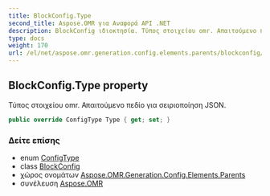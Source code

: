 ```yaml
---
title: BlockConfig.Type
second_title: Aspose.OMR για Αναφορά API .NET
description: BlockConfig ιδιοκτησία. Τύπος στοιχείου omr. Απαιτούμενο πεδίο για σειριοποίηση JSON.
type: docs
weight: 170
url: /el/net/aspose.omr.generation.config.elements.parents/blockconfig/type/
---
```

## BlockConfig.Type property

Τύπος στοιχείου omr. Απαιτούμενο πεδίο για σειριοποίηση JSON.

```csharp
public override ConfigType Type { get; set; }
```

### Δείτε επίσης

* enum [ConfigType](../../../aspose.omr.generation.config.enums/configtype/)
* class [BlockConfig](../)
* χώρος ονομάτων [Aspose.OMR.Generation.Config.Elements.Parents](../../blockconfig/)
* συνέλευση [Aspose.OMR](../../../)


